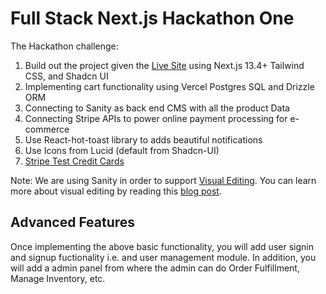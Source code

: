 # Full Stack Next.js Hackathon One

The Hackathon challenge:

1. Build out the project given the [Live Site](https://full-stack-ecommerce-clothing-web.vercel.app/) using Next.js 13.4+ Tailwind CSS, and Shadcn UI
2. Implementing cart functionality using Vercel Postgres SQL and Drizzle ORM 
3. Connecting to Sanity as back end CMS with all the product Data
4. Connecting Stripe APIs to power online payment processing for e-commerce
5. Use React-hot-toast library to adds beautiful notifications
6. Use Icons from Lucid (default from Shadcn-UI)
7. [Stripe Test Credit Cards](https://stripe.com/docs/testing)

Note: We are using Sanity in order to support [Visual Editing](https://www.sanity.io/docs/vercel-visual-editing). You can learn more about visual editing by reading this [blog post](https://www.sanity.io/blog/visual-editing-sanity-vercel).


## Advanced Features

Once implementing the above basic functionality, you will add user signin and signup fuctionality i.e. and user management module. In addition, you will add a admin panel from where the admin can do Order Fulfillment, Manage Inventory, etc. 

